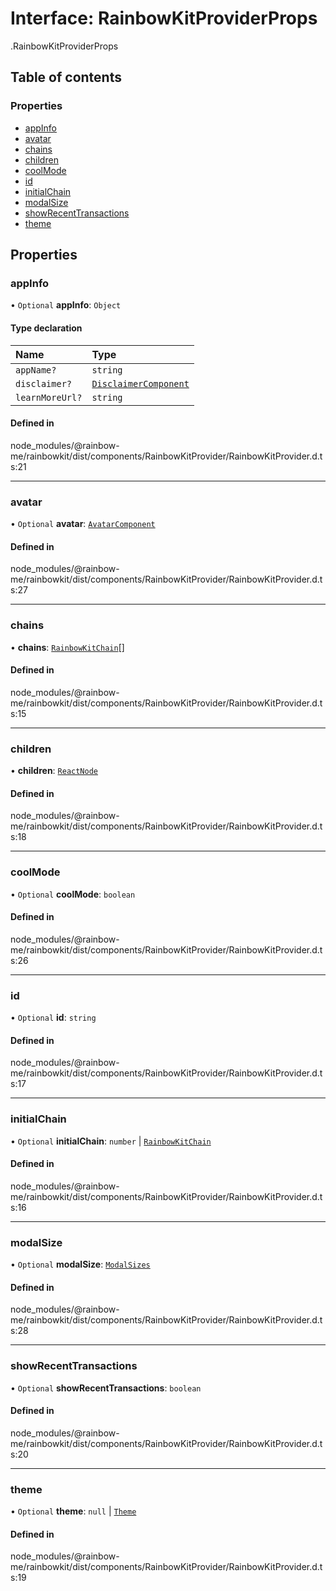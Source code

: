 # Interface: RainbowKitProviderProps

[<internal>](../wiki/%3Cinternal%3E).RainbowKitProviderProps

## Table of contents

### Properties

- [appInfo](../wiki/%3Cinternal%3E.RainbowKitProviderProps#appinfo)
- [avatar](../wiki/%3Cinternal%3E.RainbowKitProviderProps#avatar)
- [chains](../wiki/%3Cinternal%3E.RainbowKitProviderProps#chains)
- [children](../wiki/%3Cinternal%3E.RainbowKitProviderProps#children)
- [coolMode](../wiki/%3Cinternal%3E.RainbowKitProviderProps#coolmode)
- [id](../wiki/%3Cinternal%3E.RainbowKitProviderProps#id)
- [initialChain](../wiki/%3Cinternal%3E.RainbowKitProviderProps#initialchain)
- [modalSize](../wiki/%3Cinternal%3E.RainbowKitProviderProps#modalsize)
- [showRecentTransactions](../wiki/%3Cinternal%3E.RainbowKitProviderProps#showrecenttransactions)
- [theme](../wiki/%3Cinternal%3E.RainbowKitProviderProps#theme)

## Properties

### appInfo

• `Optional` **appInfo**: `Object`

#### Type declaration

| Name | Type |
| :------ | :------ |
| `appName?` | `string` |
| `disclaimer?` | [`DisclaimerComponent`](../wiki/%3Cinternal%3E#disclaimercomponent) |
| `learnMoreUrl?` | `string` |

#### Defined in

node_modules/@rainbow-me/rainbowkit/dist/components/RainbowKitProvider/RainbowKitProvider.d.ts:21

___

### avatar

• `Optional` **avatar**: [`AvatarComponent`](../wiki/%3Cinternal%3E#avatarcomponent)

#### Defined in

node_modules/@rainbow-me/rainbowkit/dist/components/RainbowKitProvider/RainbowKitProvider.d.ts:27

___

### chains

• **chains**: [`RainbowKitChain`](../wiki/%3Cinternal%3E.RainbowKitChain)[]

#### Defined in

node_modules/@rainbow-me/rainbowkit/dist/components/RainbowKitProvider/RainbowKitProvider.d.ts:15

___

### children

• **children**: [`ReactNode`](../wiki/%3Cinternal%3E#reactnode)

#### Defined in

node_modules/@rainbow-me/rainbowkit/dist/components/RainbowKitProvider/RainbowKitProvider.d.ts:18

___

### coolMode

• `Optional` **coolMode**: `boolean`

#### Defined in

node_modules/@rainbow-me/rainbowkit/dist/components/RainbowKitProvider/RainbowKitProvider.d.ts:26

___

### id

• `Optional` **id**: `string`

#### Defined in

node_modules/@rainbow-me/rainbowkit/dist/components/RainbowKitProvider/RainbowKitProvider.d.ts:17

___

### initialChain

• `Optional` **initialChain**: `number` \| [`RainbowKitChain`](../wiki/%3Cinternal%3E.RainbowKitChain)

#### Defined in

node_modules/@rainbow-me/rainbowkit/dist/components/RainbowKitProvider/RainbowKitProvider.d.ts:16

___

### modalSize

• `Optional` **modalSize**: [`ModalSizes`](../wiki/%3Cinternal%3E#modalsizes)

#### Defined in

node_modules/@rainbow-me/rainbowkit/dist/components/RainbowKitProvider/RainbowKitProvider.d.ts:28

___

### showRecentTransactions

• `Optional` **showRecentTransactions**: `boolean`

#### Defined in

node_modules/@rainbow-me/rainbowkit/dist/components/RainbowKitProvider/RainbowKitProvider.d.ts:20

___

### theme

• `Optional` **theme**: ``null`` \| [`Theme`](../wiki/%3Cinternal%3E#theme)

#### Defined in

node_modules/@rainbow-me/rainbowkit/dist/components/RainbowKitProvider/RainbowKitProvider.d.ts:19
